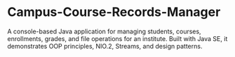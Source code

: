 # Campus-Course-Records-Manager
A console-based Java application for managing students, courses, enrollments, grades, and file operations for an institute. Built with Java SE, it demonstrates OOP principles, NIO.2, Streams, and design patterns.
